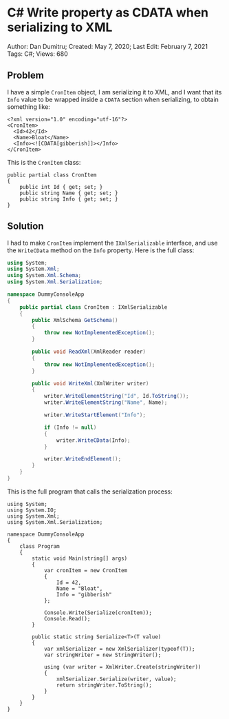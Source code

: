 # C# Write property as CDATA when serializing to XML

Author: Dan Dumitru; Created: May 7, 2020; Last Edit: February 7, 2021  
Tags: C#; Views: 680

## Problem

I have a simple `CronItem` object, I am serializing it to XML, and I want that its `Info` value to be wrapped inside a `CDATA` section when serializing, to obtain something like:

```
<?xml version="1.0" encoding="utf-16"?>
<CronItem>
  <Id>42</Id>
  <Name>Bloat</Name>
  <Info><![CDATA[gibberish]]></Info>
</CronItem>
```

This is the `CronItem` class:

```
public partial class CronItem
{
    public int Id { get; set; }
    public string Name { get; set; }
    public string Info { get; set; }
}
```

## Solution

I had to make `CronItem` implement the `IXmlSerializable` interface, and use the `WriteCData` method on the `Info` property. Here is the full class: 

```csharp
using System;
using System.Xml;
using System.Xml.Schema;
using System.Xml.Serialization;

namespace DummyConsoleApp
{
    public partial class CronItem : IXmlSerializable
    {
        public XmlSchema GetSchema()
        {
            throw new NotImplementedException();
        }

        public void ReadXml(XmlReader reader)
        {
            throw new NotImplementedException();
        }

        public void WriteXml(XmlWriter writer)
        {
            writer.WriteElementString("Id", Id.ToString());
            writer.WriteElementString("Name", Name);

            writer.WriteStartElement("Info");

            if (Info != null)
            {
                writer.WriteCData(Info);
            }

            writer.WriteEndElement();
        }
    }
}
```

This is the full program that calls the serialization process:

```
using System;
using System.IO;
using System.Xml;
using System.Xml.Serialization;

namespace DummyConsoleApp
{
    class Program
    {
        static void Main(string[] args)
        {
            var cronItem = new CronItem
            {
                Id = 42,
                Name = "Bloat",
                Info = "gibberish"
            };

            Console.Write(Serialize(cronItem));
            Console.Read();
        }

        public static string Serialize<T>(T value)
        {
            var xmlSerializer = new XmlSerializer(typeof(T));
            var stringWriter = new StringWriter();

            using (var writer = XmlWriter.Create(stringWriter))
            {
                xmlSerializer.Serialize(writer, value);
                return stringWriter.ToString();
            }
        }
    }
}
```
